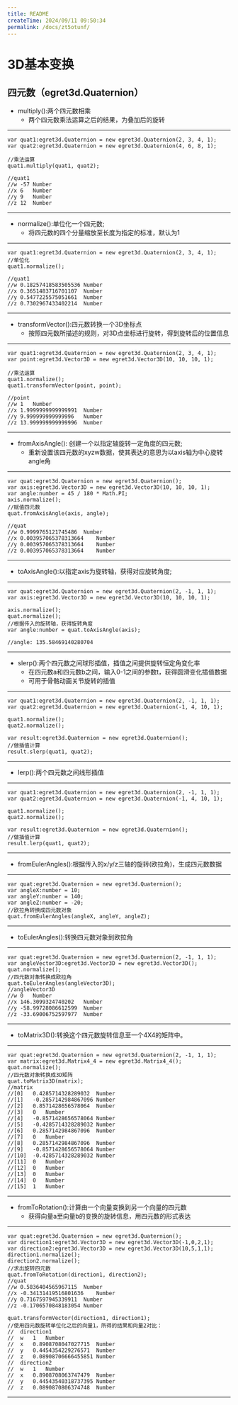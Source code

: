 ```yaml
---
title: README
createTime: 2024/09/11 09:50:34
permalink: /docs/zt5otunf/
---
```

3D基本变换
===============

## 四元数（egret3d.Quaternion） ##

* multiply():两个四元数相乘
	* 两个四元数乘法运算之后的结果，为叠加后的旋转

----------

	var quat1:egret3d.Quaternion = new egret3d.Quaternion(2, 3, 4, 1);
	var quat2:egret3d.Quaternion = new egret3d.Quaternion(4, 6, 8, 1);

	//乘法运算
	quat1.multiply(quat1, quat2);
	
	//quat1
	//w	-57	Number
	//x	6	Number
	//y	9	Number
	//z	12	Number

---------

* normalize():单位化一个四元数;
	* 将四元数的四个分量缩放至长度为指定的标准，默认为1
	
----------

	var quat1:egret3d.Quaternion = new egret3d.Quaternion(2, 3, 4, 1);
	//单位化
	quat1.normalize();
	
	//quat1
	//w	0.18257418583505536	Number
	//x	0.3651483716701107	Number
	//y	0.5477225575051661	Number
	//z	0.7302967433402214	Number

---------

* transformVector():四元数转换一个3D坐标点
	* 按照四元数所描述的规则，对3D点坐标进行旋转，得到旋转后的位置信息
	
----------

	var quat1:egret3d.Quaternion = new egret3d.Quaternion(2, 3, 4, 1);
	var point:egret3d.Vector3D = new egret3d.Vector3D(10, 10, 10, 1);

	//乘法运算
	quat1.normalize();
	quat1.transformVector(point, point);
	
	//point
	//w	1	Number
	//x	1.9999999999999991	Number
	//y	9.999999999999996	Number
	//z	13.999999999999996	Number


---------

* fromAxisAngle(): 创建一个以指定轴旋转一定角度的四元数;
	* 重新设置该四元数的xyzw数据，使其表达的意思为以axis轴为中心旋转angle角
	
----------

	var quat:egret3d.Quaternion = new egret3d.Quaternion();
	var axis:egret3d.Vector3D = new egret3d.Vector3D(10, 10, 10, 1);
	var angle:number = 45 / 180 * Math.PI;
	axis.normalize();
	//赋值四元数
	quat.fromAxisAngle(axis, angle);
	
	//quat
	//w	0.9999765121745486	Number
	//x	0.003957065378313664	Number
	//y	0.003957065378313664	Number
	//z	0.003957065378313664	Number



---------

* toAxisAngle():以指定axis为旋转轴，获得对应旋转角度;

----------

	var quat:egret3d.Quaternion = new egret3d.Quaternion(2, -1, 1, 1);
	var axis:egret3d.Vector3D = new egret3d.Vector3D(10, 10, 10, 1);
	
	axis.normalize();
	quat.normalize();
	//根据传入的旋转轴，获得旋转角度
	var angle:number = quat.toAxisAngle(axis);
	
	//angle: 135.58469140280704

---------

* slerp():两个四元数之间球形插值，插值之间提供旋转恒定角变化率
	* 在四元数a和四元数b之间，输入0-1之间的参数t，获得圆滑变化插值数据
	* 可用于骨骼动画关节旋转的插值
	
----------

	var quat1:egret3d.Quaternion = new egret3d.Quaternion(2, -1, 1, 1);
	var quat2:egret3d.Quaternion = new egret3d.Quaternion(-1, 4, 10, 1);
	
	quat1.normalize();
	quat2.normalize();

	var result:egret3d.Quaternion = new egret3d.Quaternion();
	//做插值计算
	result.slerp(quat1, quat2);

---------

* lerp():两个四元数之间线形插值
 
----------

	var quat1:egret3d.Quaternion = new egret3d.Quaternion(2, -1, 1, 1);
	var quat2:egret3d.Quaternion = new egret3d.Quaternion(-1, 4, 10, 1);
	
	quat1.normalize();
	quat2.normalize();

	var result:egret3d.Quaternion = new egret3d.Quaternion();
	//做插值计算
	result.lerp(quat1, quat2);

---------

* fromEulerAngles():根据传入的x/y/z三轴的旋转(欧拉角)，生成四元数数据
 
----------

	var quat:egret3d.Quaternion = new egret3d.Quaternion();
	var angleX:number = 10;
	var angleY:number = 140;
	var angleZ:number = -20;
	//欧拉角转换成四元数对象
	quat.fromEulerAngles(angleX, angleY, angleZ);
	
---------

* toEulerAngles():转换四元数对象到欧拉角
 
----------

	var quat:egret3d.Quaternion = new egret3d.Quaternion(2, -1, 1, 1);
	var angleVector3D:egret3d.Vector3D = new egret3d.Vector3D();
	quat.normalize();
	//四元数对象转换成欧拉角
	quat.toEulerAngles(angleVector3D);
	//angleVector3D
	//w	0	Number
	//x	146.3099324740202	Number
	//y	-58.99728086612599	Number
	//z	-33.69006752597977	Number

---------

* toMatrix3D():转换这个四元数旋转信息至一个4X4的矩阵中。
 
----------

	var quat:egret3d.Quaternion = new egret3d.Quaternion(2, -1, 1, 1);
	var matrix:egret3d.Matrix4_4 = new egret3d.Matrix4_4();
	quat.normalize();
	//四元数对象转换成3D矩阵
	quat.toMatrix3D(matrix);
	//matrix
	//[0]	0.4285714328289032	Number
	//[1]	-0.2857142984867096	Number
	//[2]	0.8571428656578064	Number
	//[3]	0	Number
	//[4]	-0.8571428656578064	Number
	//[5]	-0.4285714328289032	Number
	//[6]	0.2857142984867096	Number
	//[7]	0	Number
	//[8]	0.2857142984867096	Number
	//[9]	-0.8571428656578064	Number
	//[10]	-0.4285714328289032	Number
	//[11]	0	Number
	//[12]	0	Number
	//[13]	0	Number
	//[14]	0	Number
	//[15]	1	Number


---------

* fromToRotation():计算由一个向量变换到另一个向量的四元数
	* 获得向量a至向量b的变换的旋转信息，用四元数的形式表达
 
----------

	var quat:egret3d.Quaternion = new egret3d.Quaternion();
	var direction1:egret3d.Vector3D = new egret3d.Vector3D(-1,0,2,1);
	var direction2:egret3d.Vector3D = new egret3d.Vector3D(10,5,1,1);
	direction1.normalize();
	direction2.normalize();
	//求出旋转四元数
	quat.fromToRotation(direction1, direction2);
	//quat
	//w	0.5836404565967115	Number
	//x	-0.34131419516801636	Number
	//y	0.7167597945339911	Number
	//z	-0.1706570848183054	Number

	quat.transformVector(direction1, direction1);
	//使用四元数旋转单位化之后的向量1，所得的结果和向量2对比：
	//	direction1
	//	w	1	Number
	//	x	0.8908708047027715	Number
	//	y	0.4454354229276571	Number
	//	z	0.08908706666455851	Number
	//	direction2
	//	w	1	Number
	//	x	0.8908708063747479	Number
	//	y	0.44543540318737395	Number
	//	z	0.0890870806374748	Number

---------
